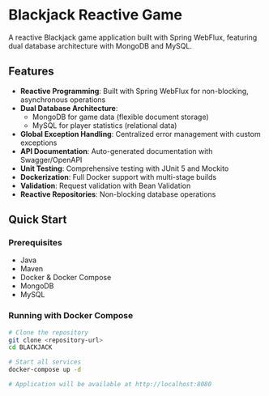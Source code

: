# Blackjack Reactive Game

A reactive Blackjack game application built with Spring WebFlux, featuring dual database architecture with MongoDB and MySQL.

## Features

- **Reactive Programming**: Built with Spring WebFlux for non-blocking, asynchronous operations
- **Dual Database Architecture**:
    - MongoDB for game data (flexible document storage)
    - MySQL for player statistics (relational data)
- **Global Exception Handling**: Centralized error management with custom exceptions
- **API Documentation**: Auto-generated documentation with Swagger/OpenAPI
- **Unit Testing**: Comprehensive testing with JUnit 5 and Mockito
- **Dockerization**: Full Docker support with multi-stage builds
- **Validation**: Request validation with Bean Validation
- **Reactive Repositories**: Non-blocking database operations



## Quick Start

### Prerequisites

- Java 
- Maven 
- Docker & Docker Compose
- MongoDB
- MySQL

### Running with Docker Compose 

```bash
# Clone the repository
git clone <repository-url>
cd BLACKJACK

# Start all services
docker-compose up -d

# Application will be available at http://localhost:8080